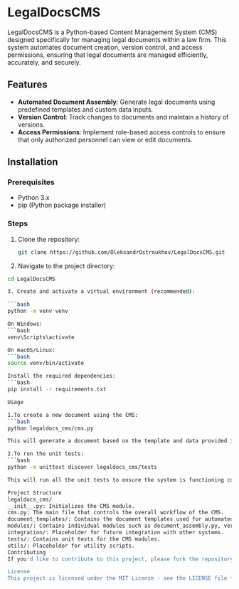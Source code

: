 # LegalDocsCMS

LegalDocsCMS is a Python-based Content Management System (CMS) designed specifically for managing legal documents within a law firm. This system automates document creation, version control, and access permissions, ensuring that legal documents are managed efficiently, accurately, and securely.

## Features

- **Automated Document Assembly**: Generate legal documents using predefined templates and custom data inputs.
- **Version Control**: Track changes to documents and maintain a history of versions.
- **Access Permissions**: Implement role-based access controls to ensure that only authorized personnel can view or edit documents.

## Installation

### Prerequisites

- Python 3.x
- pip (Python package installer)

### Steps

1. Clone the repository:

   ```bash
   git clone https://github.com/OleksandrOstroukhov/LegalDocsCMS.git

2. Navigate to the project directory:

 ```bash
cd LegalDocsCMS

3. Create and activate a virtual environment (recommended):

```bash
python -m venv venv

On Windows:
```bash
venv\Scripts\activate

On macOS/Linux:
```bash
source venv/bin/activate

Install the required dependencies:
```bash
pip install -r requirements.txt

Usage

1.To create a new document using the CMS:
```bash
python legaldocs_cms/cms.py

This will generate a document based on the template and data provided in the script.

2.To run the unit tests:
```bash
python -m unittest discover legaldocs_cms/tests

This will run all the unit tests to ensure the system is functioning correctly.

Project Structure
legaldocs_cms/
__init__.py: Initializes the CMS module.
cms.py: The main file that controls the overall workflow of the CMS.
document_templates/: Contains the document templates used for automated document assembly.
modules/: Contains individual modules such as document_assembly.py, version_control.py, and access_permissions.py.
integration/: Placeholder for future integration with other systems.
tests/: Contains unit tests for the CMS modules.
utils/: Placeholder for utility scripts.
Contributing
If you'd like to contribute to this project, please fork the repository and use a feature branch. Pull requests are welcome.

License
This project is licensed under the MIT License - see the LICENSE file for details.



